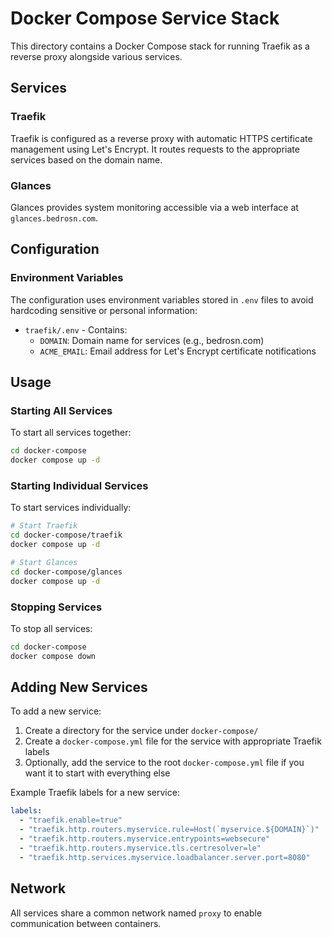 # Docker Compose Service Stack

This directory contains a Docker Compose stack for running Traefik as a reverse proxy alongside various services.

## Services

### Traefik
Traefik is configured as a reverse proxy with automatic HTTPS certificate management using Let's Encrypt. It routes requests to the appropriate services based on the domain name.

### Glances
Glances provides system monitoring accessible via a web interface at `glances.bedrosn.com`.

## Configuration

### Environment Variables
The configuration uses environment variables stored in `.env` files to avoid hardcoding sensitive or personal information:

- `traefik/.env` - Contains:
  - `DOMAIN`: Domain name for services (e.g., bedrosn.com)
  - `ACME_EMAIL`: Email address for Let's Encrypt certificate notifications

## Usage

### Starting All Services
To start all services together:

```bash
cd docker-compose
docker compose up -d
```

### Starting Individual Services
To start services individually:

```bash
# Start Traefik
cd docker-compose/traefik
docker compose up -d

# Start Glances
cd docker-compose/glances
docker compose up -d
```

### Stopping Services
To stop all services:

```bash
cd docker-compose
docker compose down
```

## Adding New Services

To add a new service:

1. Create a directory for the service under `docker-compose/`
2. Create a `docker-compose.yml` file for the service with appropriate Traefik labels
3. Optionally, add the service to the root `docker-compose.yml` file if you want it to start with everything else

Example Traefik labels for a new service:

```yaml
labels:
  - "traefik.enable=true"
  - "traefik.http.routers.myservice.rule=Host(`myservice.${DOMAIN}`)"
  - "traefik.http.routers.myservice.entrypoints=websecure"
  - "traefik.http.routers.myservice.tls.certresolver=le"
  - "traefik.http.services.myservice.loadbalancer.server.port=8080"
```

## Network
All services share a common network named `proxy` to enable communication between containers.